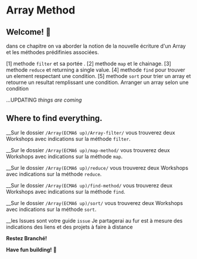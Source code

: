 # Array Method 

## Welcome! 👋

dans ce chapitre on va aborder la notion de la nouvelle écriture d'un Array et les méthodes prédifinies associées.

[1] methode `filter` et sa portée .
[2] methode `map` et le chainage.
[3] methode `reduce` et returning a single value.
[4] methode `find` pour trouver un element respectant une condition.
[5] methode `sort` pour trier un array et retourne un resultat remplissant une condition. Arranger un array selon une condition


...UPDATING *things are coming*

## Where to find everything. 

 __Sur le dossier `/Array(ECMA6 up)/Array-filter/` vous trouverez deux Workshops avec indications sur la méthode `filter`.

  __Sur le dossier `/Array(ECMA6 up)/map-method/` vous trouverez deux Workshops avec indications sur la méthode `map`.

  __Sur le dossier `/Array(ECMA6 up)/reduce/` vous trouverez deux Workshops avec indications sur la méthode `reduce`.

   __Sur le dossier `/Array(ECMA6 up)/find-method/` vous trouverez deux Workshops avec indications sur la méthode `find`.

   __Sur le dossier `/Array(ECMA6 up)/sort/` vous trouverez deux Workshops avec indications sur la méthode `sort`.

 __les Issues sont votre guide `issue` Je partagerai au fur est à mesure des indications des liens et des projets à faire à distance

 **Restez Branché!**

**Have fun building!** 🚀


